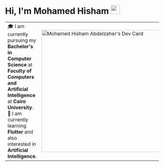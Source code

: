 # Hi, I'm Mohamed Hisham <img src="https://github.com/TheDudeThatCode/TheDudeThatCode/blob/master/Assets/Hi.gif" width="29px">
<table>
<tr>
  <td valign="center">
    🎓 I am currently pursuing my <b>Bachelor's in Computer Science</b> at <b>Faculty of Computers and Artificial Intelligence</b> at <b>Cairo University</b>.
    <br>
    🌱 I am currently learning <b>Flutter</b> and also interested in <b>Artificial Intelligence</b>.
  </td>
  <td>
    <a href="https://app.daily.dev/MH0386"><img src="https://api.daily.dev/devcards/6e0f20e759774a40944788b3a723ff57.png?r=5lu" width="400" alt="Mohamed Hisham Abdelzaher's Dev Card"/></a>
  </td>
</tr>
</table>
